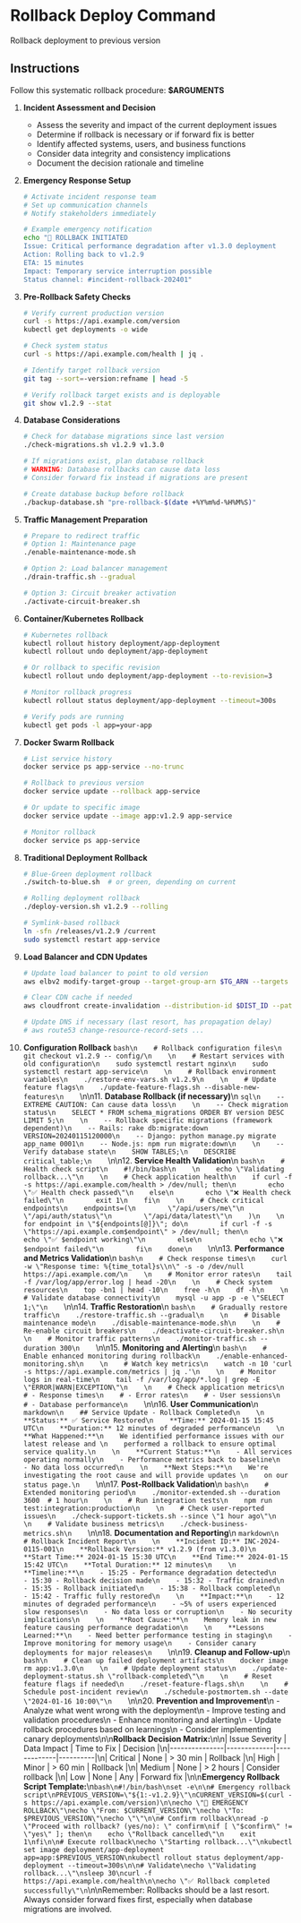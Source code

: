 # Rollback Deploy Command

Rollback deployment to previous version

## Instructions

Follow this systematic rollback procedure: **$ARGUMENTS**

1. **Incident Assessment and Decision**
   - Assess the severity and impact of the current deployment issues
   - Determine if rollback is necessary or if forward fix is better
   - Identify affected systems, users, and business functions
   - Consider data integrity and consistency implications
   - Document the decision rationale and timeline

2. **Emergency Response Setup**
   ```bash
   # Activate incident response team
   # Set up communication channels
   # Notify stakeholders immediately
   
   # Example emergency notification
   echo "🚨 ROLLBACK INITIATED
   Issue: Critical performance degradation after v1.3.0 deployment
   Action: Rolling back to v1.2.9
   ETA: 15 minutes
   Impact: Temporary service interruption possible
   Status channel: #incident-rollback-202401"
   ```

3. **Pre-Rollback Safety Checks**
   ```bash
   # Verify current production version
   curl -s https://api.example.com/version
   kubectl get deployments -o wide
   
   # Check system status
   curl -s https://api.example.com/health | jq .
   
   # Identify target rollback version
   git tag --sort=-version:refname | head -5
   
   # Verify rollback target exists and is deployable
   git show v1.2.9 --stat
   ```

4. **Database Considerations**
   ```bash
   # Check for database migrations since last version
   ./check-migrations.sh v1.2.9 v1.3.0
   
   # If migrations exist, plan database rollback
   # WARNING: Database rollbacks can cause data loss
   # Consider forward fix instead if migrations are present
   
   # Create database backup before rollback
   ./backup-database.sh "pre-rollback-$(date +%Y%m%d-%H%M%S)"
   ```

5. **Traffic Management Preparation**
   ```bash
   # Prepare to redirect traffic
   # Option 1: Maintenance page
   ./enable-maintenance-mode.sh
   
   # Option 2: Load balancer management
   ./drain-traffic.sh --gradual
   
   # Option 3: Circuit breaker activation
   ./activate-circuit-breaker.sh
   ```

6. **Container/Kubernetes Rollback**
   ```bash
   # Kubernetes rollback
   kubectl rollout history deployment/app-deployment
   kubectl rollout undo deployment/app-deployment
   
   # Or rollback to specific revision
   kubectl rollout undo deployment/app-deployment --to-revision=3
   
   # Monitor rollback progress
   kubectl rollout status deployment/app-deployment --timeout=300s
   
   # Verify pods are running
   kubectl get pods -l app=your-app
   ```

7. **Docker Swarm Rollback**
   ```bash
   # List service history
   docker service ps app-service --no-trunc
   
   # Rollback to previous version
   docker service update --rollback app-service
   
   # Or update to specific image
   docker service update --image app:v1.2.9 app-service
   
   # Monitor rollback
   docker service ps app-service
   ```

8. **Traditional Deployment Rollback**
   ```bash
   # Blue-Green deployment rollback
   ./switch-to-blue.sh  # or green, depending on current
   
   # Rolling deployment rollback
   ./deploy-version.sh v1.2.9 --rolling
   
   # Symlink-based rollback
   ln -sfn /releases/v1.2.9 /current
   sudo systemctl restart app-service
   ```

9. **Load Balancer and CDN Updates**
   ```bash
   # Update load balancer to point to old version
   aws elbv2 modify-target-group --target-group-arn $TG_ARN --targets Id=old-instance
   
   # Clear CDN cache if needed
   aws cloudfront create-invalidation --distribution-id $DIST_ID --paths \"/*\"
   
   # Update DNS if necessary (last resort, has propagation delay)
   # aws route53 change-resource-record-sets ...
   ```

10. **Configuration Rollback**
    ```bash\n    # Rollback configuration files\n    git checkout v1.2.9 -- config/\n    \n    # Restart services with old configuration\n    sudo systemctl restart nginx\n    sudo systemctl restart app-service\n    \n    # Rollback environment variables\n    ./restore-env-vars.sh v1.2.9\n    \n    # Update feature flags\n    ./update-feature-flags.sh --disable-new-features\n    ```\n\n11. **Database Rollback (if necessary)**\n    ```sql\n    -- EXTREME CAUTION: Can cause data loss\n    \n    -- Check migration status\n    SELECT * FROM schema_migrations ORDER BY version DESC LIMIT 5;\n    \n    -- Rollback specific migrations (framework dependent)\n    -- Rails: rake db:migrate:down VERSION=20240115120000\n    -- Django: python manage.py migrate app_name 0001\n    -- Node.js: npm run migrate:down\n    \n    -- Verify database state\n    SHOW TABLES;\n    DESCRIBE critical_table;\n    ```\n\n12. **Service Health Validation**\n    ```bash\n    # Health check script\n    #!/bin/bash\n    \n    echo \"Validating rollback...\"\n    \n    # Check application health\n    if curl -f -s https://api.example.com/health > /dev/null; then\n        echo \"✅ Health check passed\"\n    else\n        echo \"❌ Health check failed\"\n        exit 1\n    fi\n    \n    # Check critical endpoints\n    endpoints=(\n        \"/api/users/me\"\n        \"/api/auth/status\"\n        \"/api/data/latest\"\n    )\n    \n    for endpoint in \"${endpoints[@]}\"; do\n        if curl -f -s \"https://api.example.com$endpoint\" > /dev/null; then\n            echo \"✅ $endpoint working\"\n        else\n            echo \"❌ $endpoint failed\"\n        fi\n    done\n    ```\n\n13. **Performance and Metrics Validation**\n    ```bash\n    # Check response times\n    curl -w \"Response time: %{time_total}s\\n\" -s -o /dev/null https://api.example.com/\n    \n    # Monitor error rates\n    tail -f /var/log/app/error.log | head -20\n    \n    # Check system resources\n    top -bn1 | head -10\n    free -h\n    df -h\n    \n    # Validate database connectivity\n    mysql -u app -p -e \"SELECT 1;\"\n    ```\n\n14. **Traffic Restoration**\n    ```bash\n    # Gradually restore traffic\n    ./restore-traffic.sh --gradual\n    \n    # Disable maintenance mode\n    ./disable-maintenance-mode.sh\n    \n    # Re-enable circuit breakers\n    ./deactivate-circuit-breaker.sh\n    \n    # Monitor traffic patterns\n    ./monitor-traffic.sh --duration 300\n    ```\n\n15. **Monitoring and Alerting**\n    ```bash\n    # Enable enhanced monitoring during rollback\n    ./enable-enhanced-monitoring.sh\n    \n    # Watch key metrics\n    watch -n 10 'curl -s https://api.example.com/metrics | jq .'\n    \n    # Monitor logs in real-time\n    tail -f /var/log/app/*.log | grep -E \"ERROR|WARN|EXCEPTION\"\n    \n    # Check application metrics\n    # - Response times\n    # - Error rates\n    # - User sessions\n    # - Database performance\n    ```\n\n16. **User Communication**\n    ```markdown\n    ## Service Update - Rollback Completed\n    \n    **Status:** ✅ Service Restored\n    **Time:** 2024-01-15 15:45 UTC\n    **Duration:** 12 minutes of degraded performance\n    \n    **What Happened:**\n    We identified performance issues with our latest release and \n    performed a rollback to ensure optimal service quality.\n    \n    **Current Status:**\n    - All services operating normally\n    - Performance metrics back to baseline\n    - No data loss occurred\n    \n    **Next Steps:**\n    We're investigating the root cause and will provide updates \n    on our status page.\n    ```\n\n17. **Post-Rollback Validation**\n    ```bash\n    # Extended monitoring period\n    ./monitor-extended.sh --duration 3600  # 1 hour\n    \n    # Run integration tests\n    npm run test:integration:production\n    \n    # Check user-reported issues\n    ./check-support-tickets.sh --since \"1 hour ago\"\n    \n    # Validate business metrics\n    ./check-business-metrics.sh\n    ```\n\n18. **Documentation and Reporting**\n    ```markdown\n    # Rollback Incident Report\n    \n    **Incident ID:** INC-2024-0115-001\n    **Rollback Version:** v1.2.9 (from v1.3.0)\n    **Start Time:** 2024-01-15 15:30 UTC\n    **End Time:** 2024-01-15 15:42 UTC\n    **Total Duration:** 12 minutes\n    \n    **Timeline:**\n    - 15:25 - Performance degradation detected\n    - 15:30 - Rollback decision made\n    - 15:32 - Traffic drained\n    - 15:35 - Rollback initiated\n    - 15:38 - Rollback completed\n    - 15:42 - Traffic fully restored\n    \n    **Impact:**\n    - 12 minutes of degraded performance\n    - ~5% of users experienced slow responses\n    - No data loss or corruption\n    - No security implications\n    \n    **Root Cause:**\n    Memory leak in new feature causing performance degradation\n    \n    **Lessons Learned:**\n    - Need better performance testing in staging\n    - Improve monitoring for memory usage\n    - Consider canary deployments for major releases\n    ```\n\n19. **Cleanup and Follow-up**\n    ```bash\n    # Clean up failed deployment artifacts\n    docker image rm app:v1.3.0\n    \n    # Update deployment status\n    ./update-deployment-status.sh \"rollback-completed\"\n    \n    # Reset feature flags if needed\n    ./reset-feature-flags.sh\n    \n    # Schedule post-incident review\n    ./schedule-postmortem.sh --date \"2024-01-16 10:00\"\n    ```\n\n20. **Prevention and Improvement**\n    - Analyze what went wrong with the deployment\n    - Improve testing and validation procedures\n    - Enhance monitoring and alerting\n    - Update rollback procedures based on learnings\n    - Consider implementing canary deployments\n\n**Rollback Decision Matrix:**\n\n| Issue Severity | Data Impact | Time to Fix | Decision |\n|---------------|-------------|-------------|----------|\n| Critical | None | > 30 min | Rollback |\n| High | Minor | > 60 min | Rollback |\n| Medium | None | > 2 hours | Consider rollback |\n| Low | None | Any | Forward fix |\n\n**Emergency Rollback Script Template:**\n```bash\n#!/bin/bash\nset -e\n\n# Emergency rollback script\nPREVIOUS_VERSION=\"${1:-v1.2.9}\"\nCURRENT_VERSION=$(curl -s https://api.example.com/version)\n\necho \"🚨 EMERGENCY ROLLBACK\"\necho \"From: $CURRENT_VERSION\"\necho \"To: $PREVIOUS_VERSION\"\necho \"\"\n\n# Confirm rollback\nread -p \"Proceed with rollback? (yes/no): \" confirm\nif [ \"$confirm\" != \"yes\" ]; then\n    echo \"Rollback cancelled\"\n    exit 1\nfi\n\n# Execute rollback\necho \"Starting rollback...\"\nkubectl set image deployment/app-deployment app=app:$PREVIOUS_VERSION\nkubectl rollout status deployment/app-deployment --timeout=300s\n\n# Validate\necho \"Validating rollback...\"\nsleep 30\ncurl -f https://api.example.com/health\n\necho \"✅ Rollback completed successfully\"\n```\n\nRemember: Rollbacks should be a last resort. Always consider forward fixes first, especially when database migrations are involved.